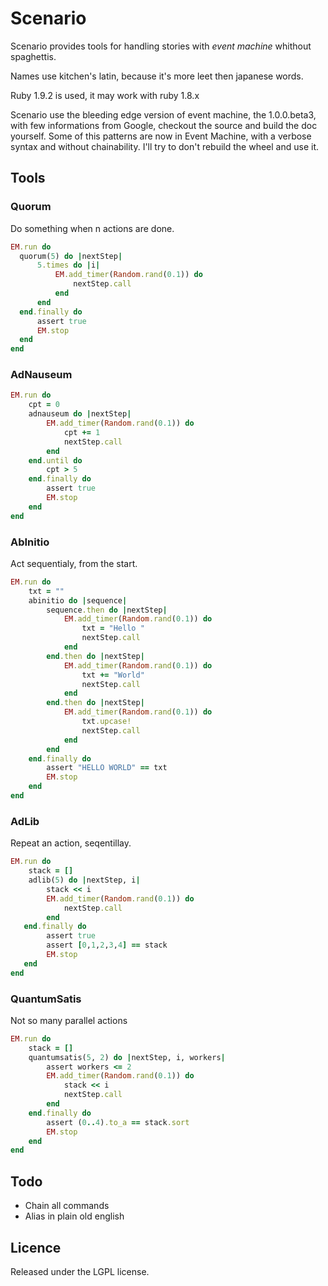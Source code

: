 Scenario
========

Scenario provides tools for handling stories with *event machine* whithout spaghettis.

Names use kitchen's latin, because it's more leet then japanese words.

Ruby 1.9.2 is used, it may work with ruby 1.8.x

Scenario use the bleeding edge version of event machine, the 1.0.0.beta3, with few informations from Google, checkout the source and build the doc yourself.
Some of this patterns are now in Event Machine, with a verbose syntax and without chainability. I'll try to don't rebuild the wheel and use it.

Tools
-----

### Quorum

Do something when n actions are done.

```ruby
EM.run do
  quorum(5) do |nextStep|
      5.times do |i|
          EM.add_timer(Random.rand(0.1)) do
              nextStep.call
          end
      end
  end.finally do
      assert true
      EM.stop
  end
end

```

### AdNauseum

```ruby
EM.run do
    cpt = 0
    adnauseum do |nextStep|
        EM.add_timer(Random.rand(0.1)) do
            cpt += 1
            nextStep.call
        end
    end.until do
        cpt > 5
    end.finally do
        assert true
        EM.stop
    end
end
```

### AbInitio

Act sequentialy, from the start.

```ruby
EM.run do
    txt = ""
    abinitio do |sequence|
        sequence.then do |nextStep|
            EM.add_timer(Random.rand(0.1)) do
                txt = "Hello "
                nextStep.call
            end
        end.then do |nextStep|
            EM.add_timer(Random.rand(0.1)) do
                txt += "World"
                nextStep.call
            end
        end.then do |nextStep|
            EM.add_timer(Random.rand(0.1)) do
                txt.upcase!
                nextStep.call
            end
        end
    end.finally do
        assert "HELLO WORLD" == txt
        EM.stop
    end
end
```

### AdLib

Repeat an action, seqentillay.

```ruby
EM.run do
    stack = []
    adlib(5) do |nextStep, i|
        stack << i
        EM.add_timer(Random.rand(0.1)) do
            nextStep.call
        end
   end.finally do
        assert true
        assert [0,1,2,3,4] == stack
        EM.stop
   end
end
```

### QuantumSatis

Not so many parallel actions

```ruby
EM.run do
    stack = []
    quantumsatis(5, 2) do |nextStep, i, workers|
        assert workers <= 2
        EM.add_timer(Random.rand(0.1)) do
            stack << i
            nextStep.call
        end
    end.finally do
        assert (0..4).to_a == stack.sort
        EM.stop
    end
end
```

Todo
----

 * Chain all commands
 * Alias in plain old english

Licence
-------

Released under the LGPL license.
